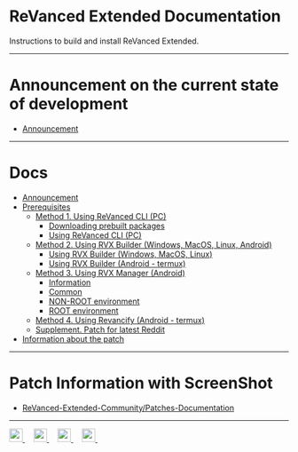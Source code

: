 # ReVanced Extended Documentation

Instructions to build and install ReVanced Extended.
___
# Announcement on the current state of development
- [Announcement](https://github.com/inotia00/revanced-documentation/blob/main/docs/announcement.md)
___
# Docs

- [Announcement](https://github.com/inotia00/revanced-documentation/blob/main/docs/announcement.md)
- [Prerequisites](https://github.com/inotia00/revanced-documentation/blob/main/docs/prerequisites.md)
  - [Method 1. Using ReVanced CLI (PC)](https://github.com/inotia00/revanced-documentation/blob/main/docs/revanced-cli.md)
    - [Downloading prebuilt packages](https://github.com/inotia00/revanced-documentation/blob/main/docs/revanced-cli.md#downloading-the-packages)
    - [Using ReVanced CLI (PC)](https://github.com/inotia00/revanced-documentation/blob/main/docs/revanced-cli.md#using-revanced-cli-pc)
  - [Method 2. Using RVX Builder (Windows, MacOS, Linux, Android)](https://github.com/inotia00/revanced-documentation/blob/main/docs/rvx-builder.md)
    - [Using RVX Builder (Windows, MacOS, Linux)](https://github.com/inotia00/revanced-documentation/blob/main/docs/rvx-builder.md#using-rvx-builder-windows--macos--linux)
    - [Using RVX Builder (Android - termux)](https://github.com/inotia00/revanced-documentation/blob/main/docs/rvx-builder.md#using-rvx-builder-android---termux)
  - [Method 3. Using RVX Manager (Android)](https://github.com/inotia00/revanced-documentation/blob/main/docs/rvx-manager.md)
    - [Information](https://github.com/inotia00/revanced-documentation/blob/main/docs/rvx-manager.md#information)
    - [Common](https://github.com/inotia00/revanced-documentation/blob/main/docs/rvx-manager.md#common)
    - [NON-ROOT environment](https://github.com/inotia00/revanced-documentation/blob/main/docs/rvx-manager.md#non-root-environment)
    - [ROOT environment](https://github.com/inotia00/revanced-documentation/blob/main/docs/rvx-manager.md#root-environment)
  - [Method 4. Using Revancify (Android - termux)](https://github.com/inotia00/revanced-documentation/blob/main/docs/revancify.md)
  - [Supplement. Patch for latest Reddit](https://github.com/inotia00/revanced-documentation/blob/main/docs/latest-reddit-patch-info.md)
- [Information about the patch](https://github.com/inotia00/revanced-documentation/blob/main/docs/information-about-patches.md)
___
# Patch Information with ScreenShot

- [ReVanced-Extended-Community/Patches-Documentation](https://github.com/ReVanced-Extended-Community/Patches-Documentation#patches-with-screenshots)
___
<p align="left">
    <a href="https://github.com/inotia00/ReVanced_Extended">
        <picture>
            <source height="24px" media="(prefers-color-scheme: dark)" srcset="https://i.ibb.co/dMMmCrW/Git-Hub-Mark.png" />
            <img height="24px" src="https://i.ibb.co/9wV3HGF/Git-Hub-Mark-Light.png" />
        </picture>
    </a>&nbsp;&nbsp;&nbsp;
    <a href="https://reddit.com/r/revancedextended">
        <img height="24px" src="https://user-images.githubusercontent.com/13122796/178032351-9d9d5619-8ef7-470a-9eec-2744ece54553.png" />
    </a>&nbsp;&nbsp;&nbsp;
    <a href="https://t.me/revanced_extended">
        <img height="24px" src="https://user-images.githubusercontent.com/13122796/178032213-faf25ab8-0bc3-4a94-a730-b524c96df124.png" />
    </a>&nbsp;&nbsp;&nbsp;
    <a href="https://t.me/revanced_extended_repo">
        <img height="24px" src="https://user-images.githubusercontent.com/13122796/178032213-faf25ab8-0bc3-4a94-a730-b524c96df124.png" />
    </a>&nbsp;&nbsp;&nbsp;
</p>